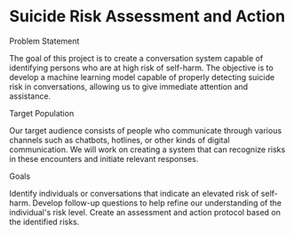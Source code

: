 # Suicide Risk Assessment and Action


Problem Statement

The goal of this project is to create a conversation system capable of identifying persons who are at high risk of self-harm. The objective is to develop a machine learning model capable of properly detecting suicide risk in conversations, allowing us to give immediate attention and assistance.

Target Population

Our target audience consists of people who communicate through various channels such as chatbots, hotlines, or other kinds of digital communication. We will work on creating a system that can recognize risks in these encounters and initiate relevant responses.

Goals

Identify individuals or conversations that indicate an elevated risk of self-harm.
Develop follow-up questions to help refine our understanding of the individual's risk level.
Create an assessment and action protocol based on the identified risks.

